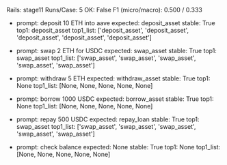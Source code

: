 Rails:     stage11
Runs/Case: 5
OK:        False
F1 (micro/macro): 0.500 / 0.333

- prompt:   deposit 10 ETH into aave
  expected: deposit_asset
  stable:   True
  top1:     deposit_asset
  top1_list: ['deposit_asset', 'deposit_asset', 'deposit_asset', 'deposit_asset', 'deposit_asset']

- prompt:   swap 2 ETH for USDC
  expected: swap_asset
  stable:   True
  top1:     swap_asset
  top1_list: ['swap_asset', 'swap_asset', 'swap_asset', 'swap_asset', 'swap_asset']

- prompt:   withdraw 5 ETH
  expected: withdraw_asset
  stable:   True
  top1:     None
  top1_list: [None, None, None, None, None]

- prompt:   borrow 1000 USDC
  expected: borrow_asset
  stable:   True
  top1:     None
  top1_list: [None, None, None, None, None]

- prompt:   repay 500 USDC
  expected: repay_loan
  stable:   True
  top1:     swap_asset
  top1_list: ['swap_asset', 'swap_asset', 'swap_asset', 'swap_asset', 'swap_asset']

- prompt:   check balance
  expected: None
  stable:   True
  top1:     None
  top1_list: [None, None, None, None, None]
